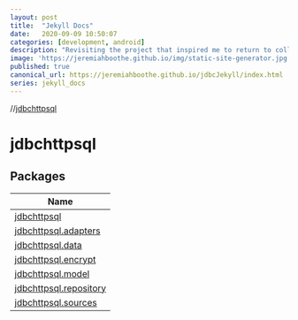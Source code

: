 ```yaml
---
layout: post
title:  "Jekyll Docs"
date:   2020-09-09 10:50:07
categories: [development, android]
description: "Revisiting the project that inspired me to return to college after 20 years, and earn my Computer Science Degree"
image: 'https://jeremiahboothe.github.io/img/static-site-generator.jpg'
published: true
canonical_url: https://jeremiahboothe.github.io/jdbcJekyll/index.html
series: jekyll_docs
---
```


//[jdbchttpsql](index.md)

# jdbchttpsql

## Packages

| Name |
|---|
| [jdbchttpsql](jdbchttpsql/jdbchttpsql/index.md) |
| [jdbchttpsql.adapters](jdbchttpsql/jdbchttpsql.adapters/index.md) |
| [jdbchttpsql.data](jdbchttpsql/jdbchttpsql.data/index.md) |
| [jdbchttpsql.encrypt](jdbchttpsql/jdbchttpsql.encrypt/index.md) |
| [jdbchttpsql.model](jdbchttpsql/jdbchttpsql.model/index.md) |
| [jdbchttpsql.repository](jdbchttpsql/jdbchttpsql.repository/index.md) |
| [jdbchttpsql.sources](jdbchttpsql/jdbchttpsql.sources/index.md) |
